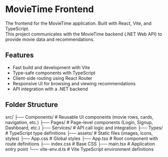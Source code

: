 # MovieTime Frontend

The frontend for the MovieTime application. Built with React, Vite, and TypeScript.  
This project communicates with the MovieTime backend (.NET Web API) to provide movie data and recommendations.

## Features
- Fast build and development with Vite
- Type-safe components with TypeScript
- Client-side routing using React Router
- Responsive UI for browsing and viewing recommendations
- API integration with a .NET backend

## Folder Structure
src/
├── Components/      # Reusable UI components (movie rows, cards, navigation, etc.)
├── Pages/           # Page-level components (Login, Signup, Dashboard, etc.)
├── Services/        # API call logic and integration
├── Types/           # TypeScript type definitions
├── assets/          # Static files (images, icons, styles)
├── App.css          # Global styles
├── App.tsx          # Root component with route definitions
├── index.css        # Base CSS
├── main.tsx         # Application entry point
└── vite-env.d.ts    # Vite TypeScript environment definitions
